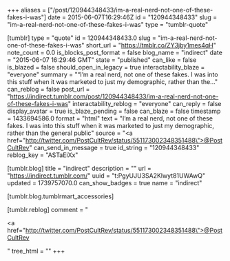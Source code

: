 +++
aliases = ["/post/120944348433/im-a-real-nerd-not-one-of-these-fakes-i-was"]
date = 2015-06-07T16:29:46Z
id = "120944348433"
slug = "im-a-real-nerd-not-one-of-these-fakes-i-was"
type = "tumblr-quote"

[tumblr]
type = "quote"
id = 120944348433.0
slug = "im-a-real-nerd-not-one-of-these-fakes-i-was"
short_url = "https://tmblr.co/ZY3jby1mes4qH"
note_count = 0.0
is_blocks_post_format = false
blog_name = "indirect"
date = "2015-06-07 16:29:46 GMT"
state = "published"
can_like = false
is_blazed = false
should_open_in_legacy = true
interactability_blaze = "everyone"
summary = "“I’m a real nerd, not one of these fakes. I was into this stuff when it was marketed to just my demographic, rather than the..."
can_reblog = false
post_url = "https://indirect.tumblr.com/post/120944348433/im-a-real-nerd-not-one-of-these-fakes-i-was"
interactability_reblog = "everyone"
can_reply = false
display_avatar = true
is_blaze_pending = false
can_blaze = false
timestamp = 1433694586.0
format = "html"
text = "I&rsquo;m a real nerd, not one of these fakes. I was into this stuff when it was marketed to just my demographic, rather than the general public"
source = "<a href=\"http://twitter.com/PostCultRev/status/551173002348351488\">@PostCultRev</a>"
can_send_in_message = true
id_string = "120944348433"
reblog_key = "ASTaEiXx"

[tumblr.blog]
title = "indirect"
description = ""
url = "https://indirect.tumblr.com/"
uuid = "t:PgyUJU3SA2Klwyt81UWAwQ"
updated = 1739757070.0
can_show_badges = true
name = "indirect"

[tumblr.blog.tumblrmart_accessories]

[tumblr.reblog]
comment = "<p><a href=\"http://twitter.com/PostCultRev/status/551173002348351488\">@PostCultRev</a></p>"
tree_html = ""
+++

